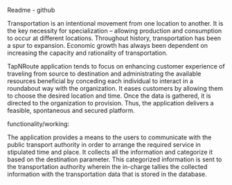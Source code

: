 Readme - github

Transportation is an intentional movement from one location to another. It is the key necessity for specialization – allowing production and consumption to occur at different locations. 
Throughout history, transportation has been a spur to expansion. Economic growth has always been dependent on increasing the capacity and rationality of transportation.

TapNRoute application tends to focus on enhancing customer experience of traveling from source to destination and administrating the available resources beneficial by conceding each 
individual to interact in a roundabout way with the organization. It eases customers by allowing them to choose the desired location and time. Once the data is gathered, it is directed to the organization to provision. Thus, the application delivers a feasible, spontaneous and secured platform.

functionality/working:

The application provides a means to the users to communicate with the public transport authority in order to arrange the required service in stipulated time and place. It collects all the information and categorize it based on the destination parameter. This categorized information is sent to the transportation authority wherein the in-charge tallies the collected information with the transportation data that is stored in the database. 
